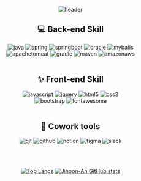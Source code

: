 <div align="center">

![header](https://capsule-render.vercel.app/api?type=waving&color=0:36ffa6,50:c471ed,100:f64f59&height=200&section=header&text=Jihoon-An%20github&fontColor=ffffff&fontSize=30&fontAlignY=39)


## 💻 Back-end Skill
![java](https://img.shields.io/badge/Java-007396?style=for-the-badge&logo=CoffeeScript&logoColor=white) 
![spring](https://img.shields.io/badge/Spring-6DB33F?style=for-the-badge&logo=Spring&logoColor=white)
![springboot](https://img.shields.io/badge/springboot-6DB33F?style=for-the-badge&logo=springboot&logoColor=white) 
![oracle](https://img.shields.io/badge/oracle-F80000?style=for-the-badge&logo=oracle&logoColor=white) 
![mybatis](https://img.shields.io/badge/mybatis-D0312D?style=for-the-badge&logo=mybatis&logoColor=white)
<br>
![apachetomcat](https://img.shields.io/badge/apachetomcat-F8DC75?style=for-the-badge&logo=apachetomcat&logoColor=white) 
![gradle](https://img.shields.io/badge/gradle-02303A?style=for-the-badge&logo=gradle&logoColor=white) 
![maven](https://img.shields.io/badge/maven-C71A36?style=for-the-badge&logo=apachemaven&logoColor=white) 
![amazonaws](https://img.shields.io/badge/amazonaws-232F3E?style=for-the-badge&logo=amazonaws&logoColor=white)
<br><br>
 
## ✨ Front-end Skill
  
![javascript](https://img.shields.io/badge/javascript-F7DF1E?style=for-the-badge&logo=javascript&logoColor=black)
![jquery](https://img.shields.io/badge/jquery-0769AD?style=for-the-badge&logo=jquery&logoColor=white)
![html5](https://img.shields.io/badge/html-E34F26?style=for-the-badge&logo=html5&logoColor=white)
![css3](https://img.shields.io/badge/css-1572B6?style=for-the-badge&logo=css3&logoColor=white)
<br>
![bootstrap](https://img.shields.io/badge/bootstrap-7952B3?style=for-the-badge&logo=bootstrap&logoColor=white)
![fontawesome](https://img.shields.io/badge/fontawesome-339AF0?style=for-the-badge&logo=fontawesome&logoColor=white)
<br><br>
  
## 🤝 Cowork tools
  
![git](https://img.shields.io/badge/git-F05032?style=for-the-badge&logo=git&logoColor=white)
![github](https://img.shields.io/badge/github-181717?style=for-the-badge&logo=github&logoColor=white)
![notion](https://img.shields.io/badge/notion-ffffff?style=for-the-badge&logo=notion&logoColor=black)
![figma](https://img.shields.io/badge/figma-F24E1E?style=for-the-badge&logo=figma&logoColor=white)
![slack](https://img.shields.io/badge/slack-4A154B?style=for-the-badge&logo=slack&logoColor=white)

<br><br>

[![Top Langs](https://github-readme-stats.vercel.app/api/top-langs/?username=Jihoon-An&theme=dracula&layout=compact)](https://github.com/anuraghazra/github-readme-stats)
[![Jihoon-An GitHub stats](https://github-readme-stats.vercel.app/api?username=Jihoon-An&theme=dracula&show_icons=true)](https://github.com/anuraghazra/github-readme-stats)<br>

</div>
